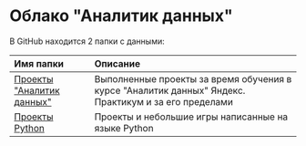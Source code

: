 # Облако "Аналитик данных"
В GitHub находится 2 папки с данными:


| Имя папки                                                                                          | Описание                                                  | 
| :---------------------------------------------------------------------------------------------------- | :------------------------------------------------------------ |
| [Проекты "Аналитик данных"](https://github.com/mrKostya19/Data-Analyst/tree/main/Data_Analyst_projects)   | Выполненные проекты за время обучения в курсе "Аналитик данных" Яндекс. Практикум и за его пределами|
| [Проекты Python](https://github.com/mrKostya19/Data-Analyst/tree/main/Python%20projects)             | Проекты и небольшие игры написанные на языке Python |
